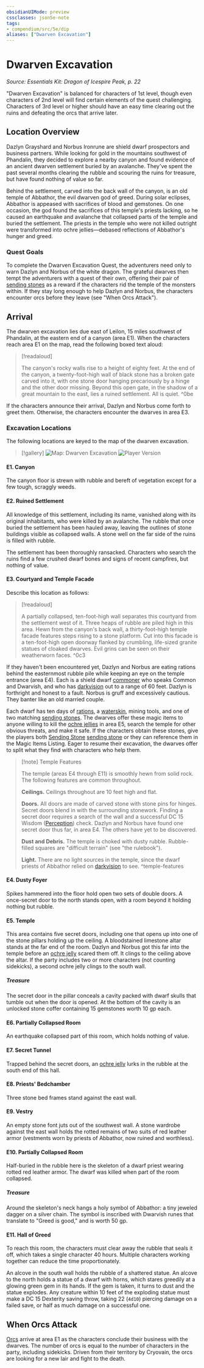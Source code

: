 ```yaml
---
obsidianUIMode: preview
cssclasses: json5e-note
tags:
- compendium/src/5e/dip
aliases: ["Dwarven Excavation"]
---
```

# Dwarven Excavation
*Source: Essentials Kit: Dragon of Icespire Peak, p. 22* 

"Dwarven Excavation" is balanced for characters of 1st level, though even characters of 2nd level will find certain elements of the quest challenging. Characters of 3rd level or higher should have an easy time clearing out the ruins and defeating the orcs that arrive later.

## Location Overview

Dazlyn Grayshard and Norbus Ironrune are shield dwarf prospectors and business partners. While looking for gold in the mountains southwest of Phandalin, they decided to explore a nearby canyon and found evidence of an ancient dwarven settlement buried by an avalanche. They've spent the past several months clearing the rubble and scouring the ruins for treasure, but have found nothing of value so far.

Behind the settlement, carved into the back wall of the canyon, is an old temple of Abbathor, the evil dwarven god of greed. During solar eclipses, Abbathor is appeased with sacrifices of blood and gemstones. On one occasion, the god found the sacrifices of this temple's priests lacking, so he caused an earthquake and avalanche that collapsed parts of the temple and buried the settlement. The priests in the temple who were not killed outright were transformed into ochre jellies—debased reflections of Abbathor's hunger and greed.

### Quest Goals

To complete the Dwarven Excavation Quest, the adventurers need only to warn Dazlyn and Norbus of the white dragon. The grateful dwarves then tempt the adventurers with a quest of their own, offering their pair of [sending stones](/3-Mechanics/CLI/items/sending-stones.md) as a reward if the characters rid the temple of the monsters within. If they stay long enough to help Dazlyn and Norbus, the characters encounter orcs before they leave (see "When Orcs Attack").

## Arrival

The dwarven excavation lies due east of Leilon, 15 miles southwest of Phandalin, at the eastern end of a canyon (area E1). When the characters reach area E1 on the map, read the following boxed text aloud:

> [!readaloud] 
> 
> The canyon's rocky walls rise to a height of eighty feet. At the end of the canyon, a twenty-foot-high wall of black stone has a broken gate carved into it, with one stone door hanging precariously by a hinge and the other door missing. Beyond this open gate, in the shadow of a great mountain to the east, lies a ruined settlement. All is quiet.
^0be

If the characters announce their arrival, Dazlyn and Norbus come forth to greet them. Otherwise, the characters encounter the dwarves in area E3.

### Excavation Locations

The following locations are keyed to the map of the dwarven excavation.

> [!gallery]
> ![Map: Dwarven Excavation](/3-Mechanics/CLI/adventures/essentials-kit-dragon-of-icespire-peak/img/015-map-de-dm.webp#gallery)
> ![Player Version](/3-Mechanics/CLI/adventures/essentials-kit-dragon-of-icespire-peak/img/016-map-de-pc.webp#gallery)

#### E1. Canyon

The canyon floor is strewn with rubble and bereft of vegetation except for a few tough, scraggly weeds.

#### E2. Ruined Settlement

All knowledge of this settlement, including its name, vanished along with its original inhabitants, who were killed by an avalanche. The rubble that once buried the settlement has been hauled away, leaving the outlines of stone buildings visible as collapsed walls. A stone well on the far side of the ruins is filled with rubble.

The settlement has been thoroughly ransacked. Characters who search the ruins find a few crushed dwarf bones and signs of recent campfires, but nothing of value.

#### E3. Courtyard and Temple Facade

Describe this location as follows:

> [!readaloud] 
> 
> A partially collapsed, ten-foot-high wall separates this courtyard from the settlement west of it. Three heaps of rubble are piled high in this area. Hewn from the canyon's back wall, a thirty-foot-high temple facade features steps rising to a stone platform. Cut into this facade is a ten-foot-high open doorway flanked by crumbling, life-sized granite statues of cloaked dwarves. Evil grins can be seen on their weatherworn faces.
^0c3

If they haven't been encountered yet, Dazlyn and Norbus are eating rations behind the easternmost rubble pile while keeping an eye on the temple entrance (area E4). Each is a shield dwarf [commoner](/3-Mechanics/CLI/bestiary/humanoid/commoner.md) who speaks Common and Dwarvish, and who has [darkvision](/3-Mechanics/CLI/rules/senses.md#darkvision) out to a range of 60 feet. Dazlyn is forthright and honest to a fault. Norbus is gruff and excessively cautious. They banter like an old married couple.

Each dwarf has ten days of [rations](/3-Mechanics/CLI/items/rations-1-day.md), a [waterskin](/3-Mechanics/CLI/items/waterskin.md), mining tools, and one of two matching [sending stones](/3-Mechanics/CLI/items/sending-stones.md). The dwarves offer these magic items to anyone willing to kill the [ochre jellies](/3-Mechanics/CLI/bestiary/ooze/ochre-jelly.md) in area E5, search the temple for other obvious threats, and make it safe. If the characters obtain these stones, give the players both [Sending Stone](/3-Mechanics/CLI/items/sending-stones.md) [sending stone](/3-Mechanics/CLI/decks/magic-item-cards-dip.md#sending%20stone) or they can reference them in the Magic Items Listing. Eager to resume their excavation, the dwarves offer to split what they find with characters who help them.

> [!note] Temple Features
> 
> The temple (areas E4 through E11) is smoothly hewn from solid rock. The following features are common throughout.
> 
> **Ceilings.** Ceilings throughout are 10 feet high and flat.
> 
> **Doors.** All doors are made of carved stone with stone pins for hinges. Secret doors blend in with the surrounding stonework. Finding a secret door requires a search of the wall and a successful DC 15 Wisdom ([Perception](/3-Mechanics/CLI/rules/skills.md#Perception)) check. Dazlyn and Norbus have found one secret door thus far, in area E4. The others have yet to be discovered.
> 
> **Dust and Debris.** The temple is choked with dusty rubble. Rubble-filled squares are "difficult terrain" (see "the rulebook").
> 
> **Light.** There are no light sources in the temple, since the dwarf priests of Abbathor relied on [darkvision](/3-Mechanics/CLI/rules/senses.md#darkvision) to see.
^temple-features

#### E4. Dusty Foyer

Spikes hammered into the floor hold open two sets of double doors. A once-secret door to the north stands open, with a room beyond it holding nothing but rubble.

#### E5. Temple

This area contains five secret doors, including one that opens up into one of the stone pillars holding up the ceiling. A bloodstained limestone altar stands at the far end of the room. Dazlyn and Norbus got this far into the temple before an [ochre jelly](/3-Mechanics/CLI/bestiary/ooze/ochre-jelly.md) scared them off. It clings to the ceiling above the altar. If the party includes two or more characters (not counting sidekicks), a second ochre jelly clings to the south wall.

##### Treasure

The secret door in the pillar conceals a cavity packed with dwarf skulls that tumble out when the door is opened. At the bottom of the cavity is an unlocked stone coffer containing 15 gemstones worth 10 gp each.

#### E6. Partially Collapsed Room

An earthquake collapsed part of this room, which holds nothing of value.

#### E7. Secret Tunnel

Trapped behind the secret doors, an [ochre jelly](/3-Mechanics/CLI/bestiary/ooze/ochre-jelly.md) lurks in the rubble at the south end of this hall.

#### E8. Priests' Bedchamber

Three stone bed frames stand against the east wall.

#### E9. Vestry

An empty stone font juts out of the southwest wall. A stone wardrobe against the east wall holds the rotted remains of two suits of red leather armor (vestments worn by priests of Abbathor, now ruined and worthless).

#### E10. Partially Collapsed Room

Half-buried in the rubble here is the skeleton of a dwarf priest wearing rotted red leather armor. The dwarf was killed when part of the room collapsed.

##### Treasure

Around the skeleton's neck hangs a holy symbol of Abbathor: a tiny jeweled dagger on a silver chain. The symbol is inscribed with Dwarvish runes that translate to "Greed is good," and is worth 50 gp.

#### E11. Hall of Greed

To reach this room, the characters must clear away the rubble that seals it off, which takes a single character 40 hours. Multiple characters working together can reduce the time proportionately.

An alcove in the south wall holds the rubble of a shattered statue. An alcove to the north holds a statue of a dwarf with horns, which stares greedily at a glowing green gem in its hands. If the gem is taken, it turns to dust and the statue explodes. Any creature within 10 feet of the exploding statue must make a DC 15 Dexterity saving throw, taking 22 (`4d10`) piercing damage on a failed save, or half as much damage on a successful one.

## When Orcs Attack

[Orcs](/3-Mechanics/CLI/bestiary/humanoid/orc.md) arrive at area E1 as the characters conclude their business with the dwarves. The number of orcs is equal to the number of characters in the party, including sidekicks. Driven from their territory by Cryovain, the orcs are looking for a new lair and fight to the death.